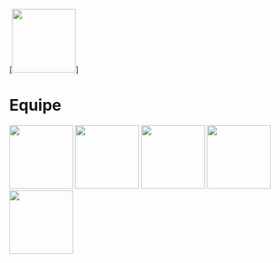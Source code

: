 [<img src="https://github.com/marcobgh/AnimalGuard_V2/blob/main/imagens/Logo%20AnimalGuard.png?raw=true" width=115>]
# Equipe
[<img src="https://avatars.githubusercontent.com/u/165439921?v=4" width=115>](https://github.com/viniciusscholtze) [<img src="https://avatars.githubusercontent.com/u/75136675?v=4" width=115>](https://github.com/Chubbaccas) [<img src="https://avatars.githubusercontent.com/u/115050869?v=4" width=115>](https://github.com/caursnn) [<img src="https://avatars.githubusercontent.com/u/125486974?v=4" width=115>](https://github.com/mariaglx) [<img src="https://avatars.githubusercontent.com/u/166075318?v=4" width=115>](https://github.com/jaogz) 
